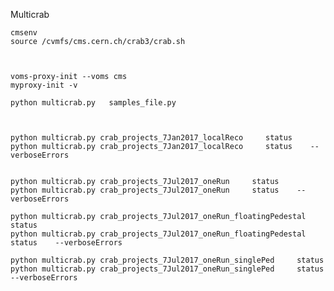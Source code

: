 
Multicrab


    cmsenv
    source /cvmfs/cms.cern.ch/crab3/crab.sh
    


    voms-proxy-init --voms cms
    myproxy-init -v

    python multicrab.py   samples_file.py
    
    
    
    python multicrab.py crab_projects_7Jan2017_localReco     status
    python multicrab.py crab_projects_7Jan2017_localReco     status    --verboseErrors
    
    
    python multicrab.py crab_projects_7Jul2017_oneRun     status
    python multicrab.py crab_projects_7Jul2017_oneRun     status    --verboseErrors
    
    python multicrab.py crab_projects_7Jul2017_oneRun_floatingPedestal     status
    python multicrab.py crab_projects_7Jul2017_oneRun_floatingPedestal     status    --verboseErrors

    python multicrab.py crab_projects_7Jul2017_oneRun_singlePed     status
    python multicrab.py crab_projects_7Jul2017_oneRun_singlePed     status    --verboseErrors

